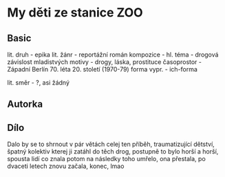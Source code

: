 # My děti ze stanice ZOO

## Basic

lit. druh - epika
lit. žánr - reportážní román
kompozice - 
hl. téma - drogová závislost mladistvých
motivy - drogy, láska, prostituce
časoprostor - Západní Berlín 70. léta 20. století (1970-79)
forma vypr. - ich-forma

lit. směr - ?, asi žádný

## Autorka

## Dílo

Dalo by se to shrnout v pár větách celej ten příběh, traumatizující dětství, špatný kolektiv kterej ji zatáhl do těch drog, postupně to bylo horší a horší, spousta lidí co znala potom na následky toho umřelo, ona přestala, po dvaceti letech znovu začala, konec, lmao